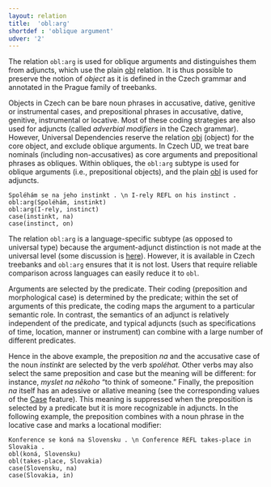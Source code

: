 ```yaml
---
layout: relation
title:  'obl:arg'
shortdef : 'oblique argument'
udver: '2'
---
```


The relation `obl:arg` is used for oblique arguments and distinguishes them from
adjuncts, which use the plain [obl]() relation. It is thus possible to preserve
the notion of _object_ as it is defined in the Czech grammar and annotated in
the Prague family of treebanks.

Objects in Czech can be bare noun phrases in accusative, dative, genitive or
instrumental cases, and prepositional phrases in accusative, dative, genitive,
instrumental or locative. Most of these coding strategies are also used for
adjuncts (called _adverbial modifiers_ in the Czech grammar).
However, Universal Dependencies reserve the relation [obj]() (object) for the
core object, and exclude oblique arguments. In Czech UD, we treat bare nominals
(including non-accusatives) as core arguments and prepositional phrases as
obliques. Within obliques, the `obl:arg` subtype is used for oblique arguments
(i.e., prepositional objects), and the plain [obl]() is used for adjuncts.

~~~ sdparse
Spoléhám se na jeho instinkt . \n I-rely REFL on his instinct .
obl:arg(Spoléhám, instinkt)
obl:arg(I-rely, instinct)
case(instinkt, na)
case(instinct, on)
~~~

The relation `obl:arg` is a language-specific subtype (as opposed to universal type)
because the argument-adjunct distinction is not made at the universal level
(some discussion is [here](../../u/overview/syntax.html#avoiding-an-argumentadjunct-distinction)).
However, it is available in Czech treebanks and `obl:arg` ensures that it is
not lost. Users that require reliable comparison across languages can easily
reduce it to `obl`.

Arguments are selected by the predicate. Their coding (preposition and
morphological case) is determined by the predicate; within the set of
arguments of this predicate, the coding maps the argument to a particular
semantic role.
In contrast, the semantics of an adjunct is relatively independent of the
predicate, and typical adjuncts (such as specifications of time, location,
manner or instrument) can combine with a large number of different predicates.

Hence in the above example, the preposition _na_ and the accusative case of
the noun _instinkt_ are selected by the verb _spoléhat._ Other verbs may
also select the same preposition and case but the meaning will be different:
for instance, _myslet na někoho_ “to think of someone.”
Finally, the preposition _na_ itself has an adessive or allative meaning
(see the corresponding values of the [Case](../../u/feat/Case.html) feature). This meaning is suppressed
when the preposition is selected by a predicate but it is more recognizable
in adjuncts. In the following example, the preposition combines with a noun
phrase in the locative case and marks a locational modifier:

~~~ sdparse
Konference se koná na Slovensku . \n Conference REFL takes-place in Slovakia .
obl(koná, Slovensku)
obl(takes-place, Slovakia)
case(Slovensku, na)
case(Slovakia, in)
~~~
<!-- Interlanguage links updated Po 6. listopadu 2023, 21:43:17 CET -->
